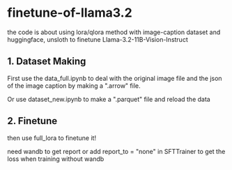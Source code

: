 # finetune-of-llama3.2
the code is about using lora/qlora method with image-caption dataset and huggingface, unsloth to finetune Llama-3.2-11B-Vision-Instruct

## 1. Dataset Making
First use the data_full.ipynb to deal with the original image file and the json of the image caption by making a ".arrow" file.

Or use dataset_new.ipynb to make a ".parquet" file and reload the data

## 2. Finetune
then use full_lora to finetune it!

need wandb to get report or add report_to = "none" in SFTTrainer to get the loss when training without wandb
